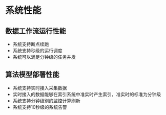 # 系统性能
## 数据工作流运行性能

* 系统支持断点续跑
* 系统支持秒级的运行调度
* 系统可以满足分钟级的任务并发

## 算法模型部署性能
* 系统支持实时接入采集数据
* 实时接入的数据能够在索引系统中准实时产生索引，准实时的标准为分钟级
* 系统支持分钟级别的监控计算刷新
* 系统支持10秒级的系统告警
